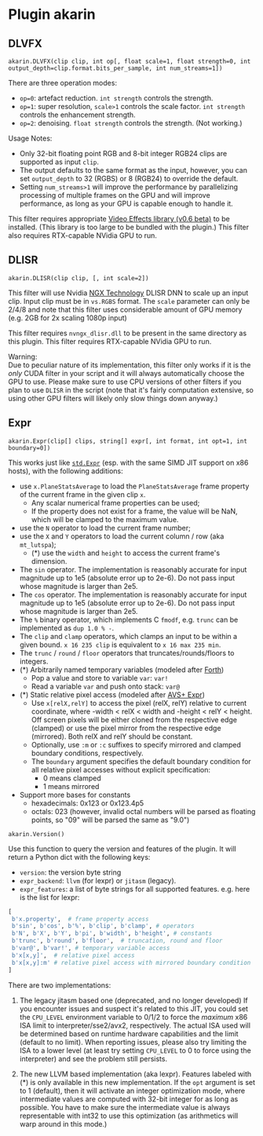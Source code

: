 Plugin akarin
=============

DLVFX
-----
`akarin.DLVFX(clip clip, int op[, float scale=1, float strength=0, int output_depth=clip.format.bits_per_sample, int num_streams=1])`

There are three operation modes:
- `op=0`: artefact reduction. `int strength` controls the strength.
- `op=1`: super resolution, `scale>1` controls the scale factor. `int strength` controls the enhancement strength.
- `op=2`: denoising. `float strength` controls the strength. (Not working.)

Usage Notes:
- Only 32-bit floating point RGB and 8-bit integer RGB24 clips are supported as input `clip`.
- The output defaults to the same format as the input, however, you can set `output_depth` to 32 (RGBS) or 8 (RGB24) to override the default.
- Setting `num_streams>1` will improve the performance by parallelizing processing of multiple frames on the GPU and will improve performance, as long as your GPU is capable enough to handle it.

This filter requires appropriate [Video Effects library (v0.6 beta)](https://www.nvidia.com/en-us/geforce/broadcasting/broadcast-sdk/resources/) to be installed. (This library is too large to be bundled with the plugin.)
This filter also requires RTX-capable NVidia GPU to run.

DLISR
-----

`akarin.DLISR(clip clip, [, int scale=2])`

This filter will use Nvidia [NGX Technology](https://developer.nvidia.com/rtx/ngx) DLISR DNN to scale up an input clip.
Input clip must be in `vs.RGBS` format.
The `scale` parameter can only be 2/4/8 and note that this filter uses considerable amount of GPU memory (e.g. 2GB for 2x scaling 1080p input)

This filter requires `nvngx_dlisr.dll` to be present in the same directory as this plugin.
This filter requires RTX-capable NVidia GPU to run.

Warning: <br>
Due to peculiar nature of its implementation, this filter only works if it is the *only* CUDA filter in your script and it will always automatically choose the GPU to use. Please make sure to use CPU versions of other filters if you plan to use `DLISR` in the script (note that it's fairly computation extensive, so using other GPU filters will likely only slow things down anyway.)

Expr
----

`akarin.Expr(clip[] clips, string[] expr[, int format, int opt=1, int boundary=0])`

This works just like [`std.Expr`](http://www.vapoursynth.com/doc/functions/expr.html) (esp. with the same SIMD JIT support on x86 hosts), with the following additions:
- use `x.PlaneStatsAverage` to load the `PlaneStatsAverage` frame property of the current frame in the given clip `x`.
  - Any scalar numerical frame properties can be used;
  - If the property does not exist for a frame, the value will be NaN, which will be clamped to the maximum value.
- use the `N` operator to load the current frame number;
- use the `X` and `Y` operators to load the current column / row (aka `mt_lutspa`);
  - (\*) use the `width` and `height` to access the current frame's dimension.
- The `sin` operator. The implementation is reasonably accurate for input magnitude up to 1e5 (absolute error up to 2e-6). Do not pass input whose magnitude is larger than 2e5.
- The `cos` operator. The implementation is reasonably accurate for input magnitude up to 1e5 (absolute error up to 2e-6). Do not pass input whose magnitude is larger than 2e5.
- The `%` binary operator, which implements C `fmodf`, e.g. `trunc` can be implemented as `dup 1.0 % -`.
- The `clip` and `clamp` operators, which clamps an input to be within a given bound. `x 16 235 clip` is equivalent to `x 16 max 235 min`.
- The `trunc` / `round` / `floor` operators that truncates/rounds/floors to integers.
- (\*) Arbitrarily named temporary variables (modeled after [Forth](https://en.wikipedia.org/wiki/Forth_(programming_language)))
  - Pop a value and store to variable `var`: `var!`
  - Read a variable `var` and push onto stack: `var@`
- (\*) Static relative pixel access (modeled after [AVS+ Expr](http://avisynth.nl/index.php/Expr#Pixel_addressing))
  - Use `x[relX,relY]` to access the pixel (relX, relY) relative to current coordinate, where -width < relX < width and -height < relY < height. Off screen pixels will be either cloned from the respective edge (clamped) or use the pixel mirror from the respective edge (mirrored). Both relX and relY should be constant.
  - Optionally, use `:m` or `:c` suffixes to specify mirrored and clamped boundary conditions, respectively.
  - The `boundary` argument specifies the default boundary condition for all relative pixel accesses without explicit specification:
    - 0 means clamped
    - 1 means mirrored
- Support more bases for constants
  - hexadecimals: 0x123 or 0x123.4p5
  - octals: 023 (however, invalid octal numbers will be parsed as floating points, so "09" will be parsed the same as "9.0")

`akarin.Version()`

Use this function to query the version and features of the plugin. It will return a Python dict with the following keys:
- `version`: the version byte string
- `expr_backend`: `llvm` (for lexpr) or `jitasm` (legacy).
- `expr_features`: a list of byte strings for all supported features. e.g. here is the list for lexpr:
```python
[
 b'x.property',  # frame property access
 b'sin', b'cos', b'%', b'clip', b'clamp', # operators
 b'N', b'X', b'Y', b'pi', b'width', b'height', # constants
 b'trunc', b'round', b'floor',  # truncation, round and floor
 b'var@', b'var!', # temporary variable access
 b'x[x,y]',  # relative pixel access
 b'x[x,y]:m' # relative pixel access with mirrored boundary condition
]
```

There are two implementations:
1. The legacy jitasm based one (deprecated, and no longer developed)
If you encounter issues and suspect it's related to this JIT, you could set the `CPU_LEVEL` environment variable to 0/1/2 to force the *maximum* x86 ISA limit to interpreter/sse2/avx2, respectively. The actual ISA used will be determined based on runtime hardware capabilities and the limit (default to no limit).
When reporting issues, please also try limiting the ISA to a lower level (at least try setting `CPU_LEVEL` to 0 to force using the interpreter) and see the problem still persists.

2. The new LLVM based implementation (aka lexpr). Features labeled with (\*) is only available in this new implementation.
If the `opt` argument is set to 1 (default), then it will activate an integer optimization mode, where intermediate values are computed with 32-bit integer for as long as possible. You have to make sure the intermediate value is always representable with int32 to use this optimization (as arithmetics will warp around in this mode.)
